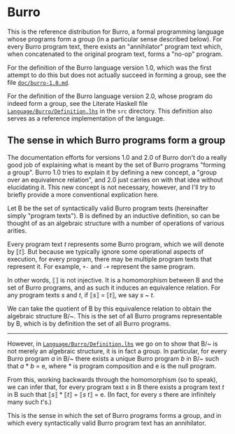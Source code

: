 Burro
=====

This is the reference distribution for Burro, a formal programming language
whose programs form a group (in a particular sense described below).  For
every Burro program text, there exists an "annihilator" program text which,
when concatenated to the original program text, forms a "no-op" program.

For the definition of the Burro language version 1.0, which was the
first attempt to do this but does not actually succeed in forming a group,
see the file [`doc/burro-1.0.md`](doc/burro-1.0.md).

For the definition of the Burro language version 2.0, whose program do
indeed form a group, see the Literate Haskell file
[`Language/Burro/Definition.lhs`](src/Language/Burro/) in the
`src` directory.  This definition also serves as a reference implementation
of the language.

The sense in which Burro programs form a group
----------------------------------------------

The documentation efforts for versions 1.0 and 2.0 of Burro don't do a
really good job of explaining what is meant by the set of Burro programs
"forming a group".  Burro 1.0 tries to explain it by defining a new concept,
a "group over an equivalence relation", and 2.0 just carries on with that idea
without elucidating it.  This new concept is not necessary, however, and I'll
try to briefly provide a more conventional explication here.

Let B be the set of syntactically valid Burro program texts (hereinafter
simply "program texts").  B is defined by an inductive definition, so can be
thought of as an algebraic structure with a number of operations of various arities.

Every program text _t_ represents some Burro program, which we will denote by
⟦_t_⟧.  But because we typically ignore some operational aspects of execution,
for every program, there may be multiple program texts that represent it.
For example, `+-` and `-+` represent the same program.

In other words, ⟦⟧ is not injective. It is a homomorphism between B and the
set of Burro programs, and as such it induces an equivalence relation.
For any program texts _s_ and _t_, if ⟦_s_⟧ = ⟦_t_⟧, we say _s_ ~ _t_.

We can take the quotient of B by this equivalence relation to obtain the
algebraic structure B/\~.  This is the set of all Burro programs representable
by B, which is by definition the set of all Burro programs.

- - - -

However, in [`Language/Burro/Definition.lhs`](src/Language/Burro/)
we go on to show that B/\~ is not
merely an algebraic structure, it is in fact a group.  In particular, for every
Burro program _a_ in B/\~ there exists a unique Burro program _b_ in B/\~
such that _a_ * _b_ = e, where * is program composition and e is the null program.

From this, working backwards through the homomorphism (so to speak), we can infer
that, for every program text _s_ in B there exists a program text _t_ in B
such that ⟦_s_⟧ * ⟦_t_⟧ = ⟦_s_ _t_⟧ = e.  (In fact, for every _s_ there are
infinitely many such _t_'s.)

This is the sense in which the set of Burro programs forms a group, and in which
every syntactically valid Burro program text has an annihilator.
